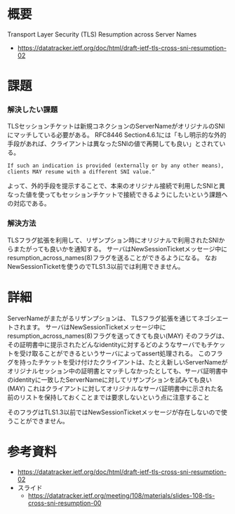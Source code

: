 # 概要
Transport Layer Security (TLS) Resumption across Server Names
- https://datatracker.ietf.org/doc/html/draft-ietf-tls-cross-sni-resumption-02

# 課題
### 解決したい課題
TLSセッションチケットは新規コネクションのServerNameがオリジナルのSNIにマッチしている必要がある。
RFC8446 Section4.6.1には「もし明示的な外的手段があれば、クライアントは異なったSNIの値で再開しても良い」とされている。
```
If such an indication is provided (externally or by any other means), clients MAY resume with a different SNI value.”
```

よって、外的手段を提示することで、本来のオリジナル接続で利用したSNIと異なった値を使ってもセッションチケットで接続できるようにしたいという課題への対応である。


### 解決方法
TLSフラグ拡張を利用して、リザンプション時にオリジナルで利用されたSNIからまたがっても良いかを通知する。
サーバはNewSessionTicketメッセージ中にresumption_across_names(8)フラグを送ることができるようになる。
なおNewSessionTicketを使うのでTLS1.3以前では利用できません。


# 詳細
ServerNameがまたがるリザンプションは、 TLSフラグ拡張を通じてネゴシエートされます。
サーバはNewSessionTicketメッセージ中にresumption_across_names(8)フラグを送ってきても良い(MAY)
そのフラグは、その証明書中に提示されたどんなidentityに対するどのようなサーバでもチケットを受け取ることができるというサーバによってassert処理される。
このフラグを持ったチケットを受け付けたクライアントは、たとえ新しいServerNameがオリジナルセッション中の証明書とマッチしなかったとしても、サーバ証明書中のidentityに一致したServerNameに対してリザンプションを試みても良い(MAY) これはクライアントに対してオリジナルなサーバ証明書中に示された名前のリストを保持しておくことまでは要求しないという点に注意すること

そのフラグはTLS1.3以前ではNewSessionTicketメッセージが存在しないので使うことができません。

# 参考資料
- https://datatracker.ietf.org/doc/html/draft-ietf-tls-cross-sni-resumption-02
- スライド
  - https://datatracker.ietf.org/meeting/108/materials/slides-108-tls-cross-sni-resumption-00
